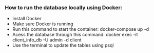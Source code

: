 <h3> How to run the database locally using Docker: </h3> 

- Install Docker
- Make sure Docker is running  
- Run this command to start the container: docker-compose up -d
- Acess the database through this command:  docker exec -it client_info_db -U admin -d client
- Use the terminal to update the tables using psql